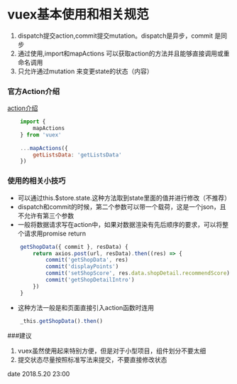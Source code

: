 # vuex基本使用和相关规范

1. dispatch提交action,commit提交mutation。dispatch是异步，commit 是同步
2. 通过使用,import和mapActions 可以获取action的方法并且能够直接调用或重命名调用
3. 只允许通过mutation 来变更state的状态（内容）


### 官方Action介绍

[action介绍](https://vuex.vuejs.org/zh-cn/actions.html)

```js
	import {
        mapActions
    } from 'vuex'
    
    ...mapActions({
    	getListsData: 'getListsData'
    })
```
### 使用的相关小技巧

* 可以通过this.$store.state.这种方法取到state里面的值并进行修改（不推荐）
* dispatch和commit的时候，第二个参数可以带一个载荷，这是一个json，且不允许有第三个参数
* 一般将数据请求写在action中，如果对数据渲染有先后顺序的要求，可以将整个请求用promise return 
```js
    getShopData({ commit }, resData) {
    	return axios.post(url, resData).then((res) => {
    		commit('getShopData', res)
    		commit('displayPoints')
    		commit('setShopScore', res.data.shopDetail.recommendScore)
    		commit('getShopDetailIntro')
    	})
    }
```

*  这种方法一般是和页面直接引入action函数时连用
```js
    _this.getShopData().then()
```
###建议

1. vuex虽然使用起来特别方便，但是对于小型项目，组件划分不要太细
2. 提交状态尽量按照标准写法来提交，不要直接修改状态

date 2018.5.20 23:00

